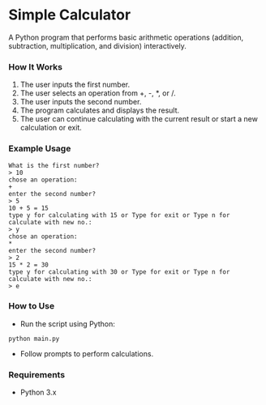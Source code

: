 # Simple Calculator  

A Python program that performs basic arithmetic operations (addition, subtraction, multiplication, and division) interactively.  

### How It Works  
1. The user inputs the first number.  
2. The user selects an operation from +, -, *, or /.  
3. The user inputs the second number.  
4. The program calculates and displays the result.  
5. The user can continue calculating with the current result or start a new calculation or exit.  

### Example Usage  
```
What is the first number?  
> 10  
chose an operation:  
+  
enter the second number?  
> 5  
10 + 5 = 15  
type y for calculating with 15 or Type for exit or Type n for calculate with new no.:  
> y  
chose an operation:  
*  
enter the second number?  
> 2  
15 * 2 = 30  
type y for calculating with 30 or Type for exit or Type n for calculate with new no.:  
> e  
```

### How to Use  
- Run the script using Python:  
```
python main.py
```
- Follow prompts to perform calculations.

### Requirements  
- Python 3.x  
